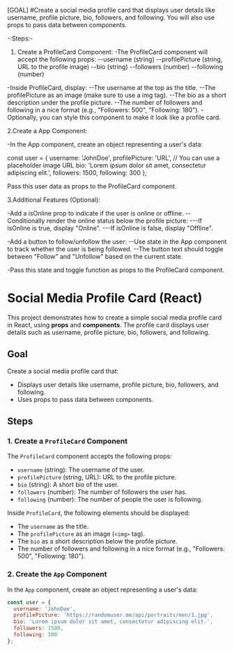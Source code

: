 [GOAL]
#Create a social media profile card that displays user details like username, profile picture, bio, followers, and following. You will also use props to pass data between components.

-:Steps:-

1. Create a ProfileCard Component:
-The ProfileCard component will accept the following props:
--username (string)
--profilePicture (string, URL to the profile image)
--bio (string)
--followers (number)
--following (number)

-Inside ProfileCard, display:
--The username at the top as the title.
--The profilePicture as an image (make sure to use a img tag).
--The bio as a short description under the profile picture.
--The number of followers and following in a nice format (e.g., "Followers: 500", "Following: 180").
-Optionally, you can style this component to make it look like a profile card.


2.Create a App Component:

-In the App component, create an object representing a user's data:

const user = {
  username: 'JohnDoe',
  profilePicture: 'URL', // You can use a placeholder image URL
  bio: 'Lorem ipsum dolor sit amet, consectetur adipiscing elit.',
  followers: 1500,
  following: 300
};

Pass this user data as props to the ProfileCard component.


3.Additional Features (Optional):

-Add a isOnline prop to indicate if the user is online or offline.
--Conditionally render the online status below the profile picture:
---If isOnline is true, display "Online".
---If isOnline is false, display "Offline".

-Add a button to follow/unfollow the user:
--Use state in the App component to track whether the user is being followed.
--The button text should toggle between "Follow" and "Unfollow" based on the current state.

-Pass this state and toggle function as props to the ProfileCard component.


# Social Media Profile Card (React)

This project demonstrates how to create a simple social media profile card in React, using **props** and **components**. The profile card displays user details such as username, profile picture, bio, followers, and following.

## Goal

Create a social media profile card that:
- Displays user details like username, profile picture, bio, followers, and following.
- Uses props to pass data between components.

## Steps

### 1. Create a `ProfileCard` Component

The `ProfileCard` component accepts the following props:
- `username` (string): The username of the user.
- `profilePicture` (string, URL): URL to the profile picture.
- `bio` (string): A short bio of the user.
- `followers` (number): The number of followers the user has.
- `following` (number): The number of people the user is following.

Inside `ProfileCard`, the following elements should be displayed:
- The `username` as the title.
- The `profilePicture` as an image (`<img>` tag).
- The `bio` as a short description below the profile picture.
- The number of followers and following in a nice format (e.g., "Followers: 500", "Following: 180").

### 2. Create the `App` Component

In the `App` component, create an object representing a user's data:
```javascript
const user = {
  username: 'JohnDoe',
  profilePicture: 'https://randomuser.me/api/portraits/men/1.jpg',
  bio: 'Lorem ipsum dolor sit amet, consectetur adipiscing elit.',
  followers: 1500,
  following: 300
};
